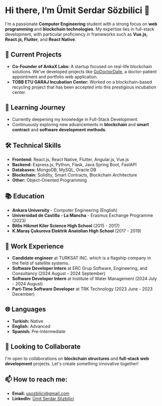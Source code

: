 # Hi there, I’m Ümit Serdar Sözbilici 👋

I'm a passionate **Computer Engineering** student with a strong focus on **web programming** and **blockchain technologies**. My expertise lies in full-stack development, with particular proficiency in frameworks such as **Vue.js, React.js, Flutter**, and **React Native**.

## 🔭 Current Projects
- **Co-Founder of AnkaX Labs:** A startup focused on real-life blockchain solutions. We've developed projects like [GoDoctorDate](https://www.godoctordate.com), a doctor-patient appointment and portfolio web application.
- **TOBB ETU GARAJ Incubation Center:** Worked on a blockchain-based recycling project that has been accepted into this prestigious incubation center.

## 🌱 Learning Journey
- Currently deepening my knowledge in Full-Stack Development.
- Continuously exploring new advancements in **blockchain** and **smart contract** and **software development methods**.

## 🛠 Technical Skills
- **Frontend:** React.js, React Native, Flutter, Angular.js, Vue.js
- **Backend:** Express.js, Python, Flask, Java Spring Boot, FastAPI
- **Databases:** MongoDB, MySQL, Oracle DB
- **Blockchain:** Solidity, Smart Contracts, Blockchain Architecture
- **Other:** Object-Oriented Programming

## 📚 Education
- **Ankara University** - Computer Engineering (English)
- **Universidad de Castilla - La Mancha** - Erasmus Exchange Programme (2023)
- **Bitlis Hikmet Kiler Science High School** (2015 - 2017)
- **K.Maraş Çukurova Elektrik Anatolian High School** (2017 - 2019)

## 💼 Work Experience
- **Candidate engineer** at TURKSAT INC. which is a flagship company in the field of satellite systems.
- **Software Developer Intern** at ERC Grup Software, Engineering, and Consultancy (2024 August - 2024 September)
- **Software Developer Intern** at Institute of Water Management (2024 July - 2024 August)
- **Part-Time Software Developer** at TRK Technology (2023 June - 2023 December)

## 🌐 Languages
- **Turkish:** Native
- **English:** Advanced
- **Spanish:** Pre-Intermediate

## 🤝 Looking to Collaborate
I'm open to collaborations on **blockchain structures** and **full-stack web development** projects. Let's create something innovative together!

## 📫 How to reach me:
- **Email:** [usozbilici@gmail.com](mailto:usozbilici@gmail.com)
- **LinkedIn:** [Ümit Serdar Sözbilici](https://www.linkedin.com/in/%C3%BCmit-serdar-s%C3%B6zbilici-27826a21b/)
